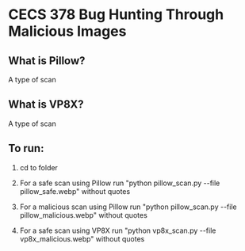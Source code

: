 # CECS 378 Bug Hunting Through Malicious Images

## What is Pillow?
A type of scan

## What is VP8X?
A type of scan

## To run:

1. cd to folder

2. For a safe scan using Pillow run "python pillow_scan.py --file pillow_safe.webp" without quotes

3. For a malicious scan using Pillow run "python pillow_scan.py --file pillow_malicious.webp" without quotes

4. For a safe scan using VP8X run "python vp8x_scan.py --file vp8x_malicious.webp" without quotes
